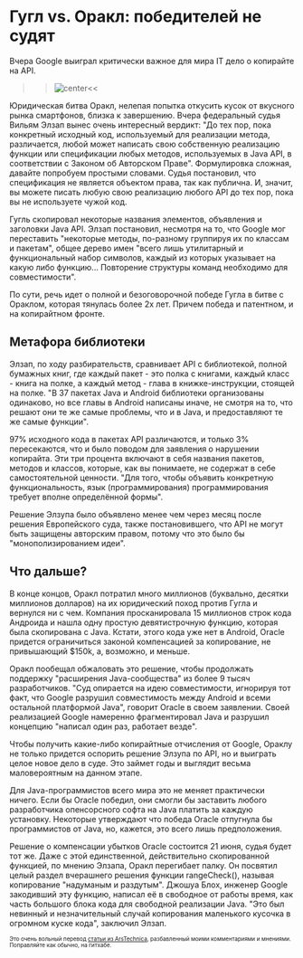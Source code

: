 # Гугл vs. Оракл: победителей не судят

Вчера Google выиграл критически важное для мира IT дело о копирайте на API.

>>![center](http://cdn.arstechnica.net/wp-content/uploads/2012/05/android-partytime.jpg)<<

Юридическая битва Оракл, нелепая попытка откусить кусок от вкусного рынка смартфонов, близка к завершению. Вчера федеральный судья Вильям Элзап вынес очень интересный вердикт: "До тех пор, пока конкретный исходный код, используемый для реализации метода, различается, любой может написать свою собственную реализацию функции или спецификации любых методов, используемых в Java API, в соответствии с Законом об Авторском Праве". Формулировка сложная, давайте попробуем простыми словами. Судья постановил, что спецификация не является объектом права, так как публична. И, значит, вы можете писать любую свою реализацию любого API до тех пор, пока вы не используете чужой код.

Гугль скопировал некоторые названия элементов, объявления и заголовки Java API. Элзап постановил, несмотря на то, что Google мог переставить "некоторые методы, по-разному группируя их по классам и пакетам", общее дерево имен "всего лишь утилитарный и функциональный набор символов, каждый из которых указывает на какую либо функцию... Повторение структуры команд необходимо для совместимости".

По сути, речь идет о полной и безоговорочной победе Гугла в битве с Ораклом, которая тянулась более 2х лет. Причем победа и патентном, и на копирайтном фронте.

## Метафора библиотеки

Элзап, по ходу разбирательств, сравнивает API с библиотекой, полной бумажных книг, где каждый пакет - это полка с книгами, каждый класс - книга на полке, а каждый метод - глава в книжке-инструкции, стоящей на полке. "В 37 пакетах Java и Android библиотеки организованы одинаково, но все главы в Android написаны иначе, не смотря на то, что решают они те же самые проблемы, что и в Java, и предоставляют те же самые функции".

97% исходного кода в пакетах API различаются, и только 3% пересекаются, что и было поводом для заявления о нарушении копирайта. Эти три процента включают в себя названия пакетов, методов и классов, которые, как вы понимаете, не содержат в себе самостоятельной ценности. "Для того, чтобы объявить конкретную функциональность, язык (программирования) программирования требует вполне определённой формы".

Решение Элзупа было объявлено менее чем через месяц после решения Европейского суда, также постановившего, что API не могут быть защищены авторским правом, потому что это было бы "монополизированием идеи".

## Что дальше?
В конце концов, Оракл потратил много миллионов (буквально, десятки миллионов долларов) на их юридический поход против Гугла и вернулся ни с чем. Компания просканировала  15 миллионов строк кода Андроида и нашла одну простую девятистрочную функцию, которая была скопирована с Java. Кстати, этого кода уже нет в Android, Oracle придется ограничиться законой компенсацией за копирование, не привышающий $150k, а, возможно, и меньше.

Оракл пообещал обжаловать это решение, чтобы продолжать поддержку "расширения Java-сообщества" из более 9 тысяч разработчиков. "Суд опирается на идею совместимости, игнорируя тот факт, что Google разрушил совместимость между Android и всеми остальной платформой Java", говорит Oracle в своем заявлении.
Своей реализацией Google намеренно фрагментировал Java и разрушил концепцию "написал один раз, работает везде".

Чтобы получить какие-либо копирайтные отчисления от Google, Ораклу не только придется оспорить решение Элзупа по API, но и выиграть целое новое дело в суде. Это займет годы и выглядит весьма маловероятным на данном этапе.

Для Java-программистов всего мира это не меняет практически ничего. Если бы Oracle победил, они смогли бы заставить любого разработчика опенсорсного софта на Java платить за каждую установку. Некоторые утверждают что победа Oracle отпугнула бы программистов от Java, но, кажется, это всего лишь предположения.

Решение о компенсации убытков Oracle состоится 21 июня, судья будет тот же. Даже с этой единственной, действительно скопированной функцией, по мнению Элзапа, Оракл перегибает палку. Он посвятил целый раздел вчерашнего решения функции rangeCheck(), называя копирование "надуманым и раздутым". Джошуа Блох, инженер Google закодивший эту функцию, написал её в свободное от работы время, как часть большого блока кода для свободной реализации Java. "Это был невинный и незначительный случай копирования маленького кусочка в огромном куске кода", заключил Элзап.

<div style="align: right; font-size: 0.7em">Это очень вольный перевод <a href="http://arstechnica.com/tech-policy/2012/05/google-wins-crucial-api-ruling-oracles-case-decimated/">статьи из ArsTechnica</a>, разбавленный моими комментариями и мнениями. Поправляйте как обычно, на гитхабе.</div>